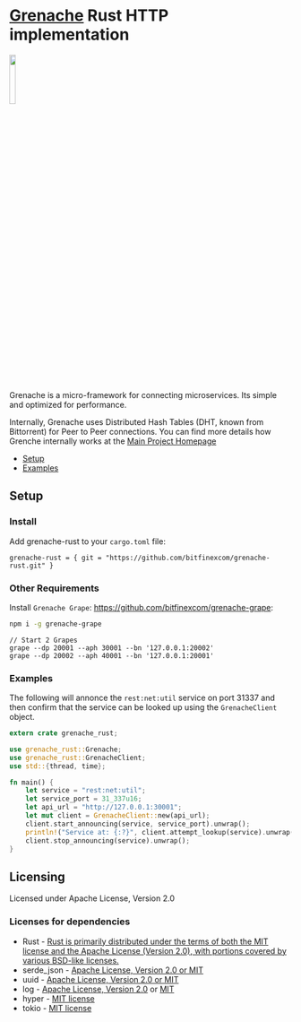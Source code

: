 # [Grenache](https://github.com/bitfinexcom/grenache) Rust HTTP implementation

<img src="https://raw.githubusercontent.com/bitfinexcom/grenache-nodejs-http/master/logo.png" width="15%" />

Grenache is a micro-framework for connecting microservices. Its simple and optimized for performance.

Internally, Grenache uses Distributed Hash Tables (DHT, known from Bittorrent) for Peer to Peer connections. You can find more details how Grenche internally works at the [Main Project Homepage](https://github.com/bitfinexcom/grenache)

 - [Setup](#setup)
 - [Examples](#examples)

## Setup

### Install
Add grenache-rust to your `cargo.toml` file:
```
grenache-rust = { git = "https://github.com/bitfinexcom/grenache-rust.git" }
```

### Other Requirements

Install `Grenache Grape`: https://github.com/bitfinexcom/grenache-grape:

```bash
npm i -g grenache-grape
```

```
// Start 2 Grapes
grape --dp 20001 --aph 30001 --bn '127.0.0.1:20002'
grape --dp 20002 --aph 40001 --bn '127.0.0.1:20001'
```

### Examples
The following will annonce the `rest:net:util` service on port 31337 and then confirm that the service can be looked up using the `GrenacheClient` object.

```rust
extern crate grenache_rust;

use grenache_rust::Grenache;
use grenache_rust::GrenacheClient;
use std::{thread, time};

fn main() {
    let service = "rest:net:util";
    let service_port = 31_337u16;
    let api_url = "http://127.0.0.1:30001";
    let mut client = GrenacheClient::new(api_url);
    client.start_announcing(service, service_port).unwrap();
    println!("Service at: {:?}", client.attempt_lookup(service).unwrap());
    client.stop_announcing(service).unwrap();
}
```

## Licensing
Licensed under Apache License, Version 2.0
 
### Licenses for dependencies
- Rust - [
Rust is primarily distributed under the terms of both the MIT license and the Apache License (Version 2.0), with portions covered by various BSD-like licenses.](https://github.com/rust-lang/rust#license)
- serde_json - [Apache License, Version 2.0 or MIT](https://github.com/serde-rs/json/tree/493bad102fa42fea6f1365fc5809bacfbd423adb#license)
- uuid - [Apache License, Version 2.0 or MIT](https://github.com/uuid-rs/uuid/blob/cdd5528d46ec8f7c7595615b366b4fe301818f9f/COPYRIGHT)
- log - [Apache License, Version 2.0](https://github.com/rust-lang-nursery/log/blob/1a9a8275f5d84d50b756437524da5ff8273ef99b/LICENSE-APACHE) or [MIT](https://github.com/rust-lang-nursery/log/blob/1a9a8275f5d84d50b756437524da5ff8273ef99b/LICENSE-MIT)
- hyper - [MIT license](https://github.com/hyperium/hyper/blob/fdd04134187fe0c1a0b446577300e0bb391183ae/LICENSE)
- tokio - [MIT license](https://github.com/tokio-rs/tokio/blob/11e2af66a82c1cb710f9a07ae9450fcb25e67a1e/LICENSE)
